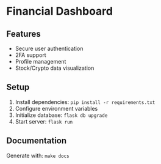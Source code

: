 # Financial Dashboard

## Features
- Secure user authentication
- 2FA support
- Profile management
- Stock/Crypto data visualization

## Setup
1. Install dependencies: `pip install -r requirements.txt`
2. Configure environment variables
3. Initialize database: `flask db upgrade`
4. Start server: `flask run`

## Documentation
Generate with: `make docs`